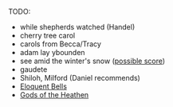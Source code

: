 TODO:
* while shepherds watched (Handel)
* cherry tree carol
* carols from Becca/Tracy
* adam lay ybounden
* see amid the winter's snow ([possible score](http://christmascarolmusic.org/SATB/WintersSnow.html))
* gaudete
* Shiloh, Milford (Daniel recommends)
* [Eloquent Bells](http://www.hymnsandcarolsofchristmas.com/Hymns_and_Carols/eloquent_bells_in_every_steeple.htm)
* [Gods of the Heathen](http://www.hymnsandcarolsofchristmas.com/Hymns_and_Carols/gods_of_the_heathen.htm)
